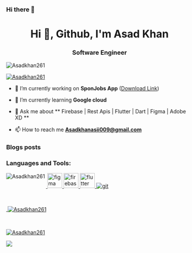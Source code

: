### Hi there 👋

<h1 align="center">Hi 👋, Github, I'm  Asad Khan</h1>
<h3 align="center">Software Engineer</h3>

<p align="left"> <img src="https://komarev.com/ghpvc/?username=Asadkhan261&label=Profile%20views&color=0e75b6&style=flat" alt="Asadkhan261" /> </p>

<p align="left"> <a href="https://github.com/ryo-ma/github-profile-trophy"><img src="https://github-profile-trophy.vercel.app/?username=Asadkhan261" alt="Asadkhan261" /></a> </p>

- 🔭 I’m currently working on **SponJobs App**  (<a href="https://play.google.com/store/apps/details?id=com.solodev.sponemployer" target="_blank"><u>Download Link</u></a>) 

- 🌱 I’m currently learning **Google cloud**

- 💬 Ask me about **  Firebase | Rest Apis | Flutter | Dart | Figma | Adobe XD **

- 📫 How to reach me **Asadkhanasii009@gmail.com**

### Blogs posts
<!-- BLOG-POST-LIST:START -->
<!-- BLOG-POST-LIST:END -->



<h3 align="left">Languages and Tools:</h3>

<p align="left"> 
  <a href="https://developer.android.com" target="_blank"> <img 
  <a href="https://www.figma.com/" target="_blank"> <img src="https://www.vectorlogo.zone/logos/figma/figma-icon.svg" alt="figma" width="40" height="40"/> </a> 
  <a href="https://firebase.google.com/" target="_blank"> <img src="https://www.vectorlogo.zone/logos/firebase/firebase-icon.svg" alt="firebase" width="40" height="40"/> </a> 
  <a href="https://flutter.dev" target="_blank"> <img src="https://www.vectorlogo.zone/logos/flutterio/flutterio-icon.svg" alt="flutter" width="40" height="40"/> </a> <a href="https://git-scm.com/" target="_blank"> <img src="https://www.vectorlogo.zone/logos/git-scm/git-scm-icon.svg" alt="git" 




<p><img align="left" src="https://github-readme-stats.vercel.app/api/top-langs?username=Asadkhan261&show_icons=true&locale=en&layout=compact&langs_count=20" alt="Asadkhan261" /></p><br>

<p>&nbsp;<img align="center" src="https://github-readme-stats.vercel.app/api?username=Asadkhan261&show_icons=true&locale=en&count_private=true" alt="Asadkhan261" /></p><br>

<p><img align="center" src="https://github-readme-streak-stats.herokuapp.com/?user=Asadkhan261&" alt="Asadkhan261" /></p>

![](https://hit.yhype.me/github/profile?user_id=29094408)

